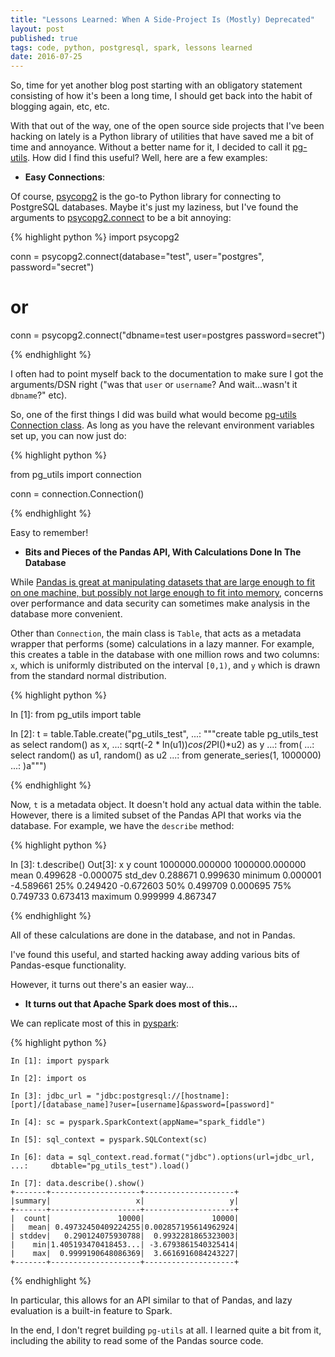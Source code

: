 ```yaml
---
title: "Lessons Learned: When A Side-Project Is (Mostly) Deprecated"
layout: post
published: true
tags: code, python, postgresql, spark, lessons learned
date: 2016-07-25
---
```


So, time for yet another blog post starting with an obligatory statement consisting of how it's been a long time, I should get back into the habit of blogging again, etc, etc.

With that out of the way, one of the open source side projects that I've been hacking on lately is a Python library of utilities that have saved me a bit of time and annoyance. Without a better name for it, I decided to call it [pg-utils](https://github.com/jackmaney/pg-utils). How did I find this useful? Well, here are a few examples:

* __Easy Connections__:

Of course, [psycopg2](http://initd.org/psycopg/docs/index.html) is the go-to Python library for connecting to PostgreSQL databases. Maybe it's just my laziness, but I've found the arguments to [psycopg2.connect](http://initd.org/psycopg/docs/module.html#psycopg2.connect) to be a bit annoying:

{% highlight python %}
import psycopg2

conn = psycopg2.connect(database="test", user="postgres", password="secret")

# or 

conn = psycopg2.connect("dbname=test user=postgres password=secret")

{% endhighlight %} 

I often had to point myself back to the documentation to make sure I got the arguments/DSN right ("was that `user` or `username`? And wait...wasn't it `dbname`?" etc).

So, one of the first things I did was build what would become [pg-utils Connection class](http://pg-utils.readthedocs.io/en/latest/connection.html). As long as you have the relevant environment variables set up, you can now just do:

{% highlight python %}

from pg_utils import connection

conn = connection.Connection()

{% endhighlight %}

Easy to remember!

* __Bits and Pieces of the Pandas API, With Calculations Done In The Database__

While [Pandas is great at manipulating datasets that are large enough to fit on one machine, but possibly not large enough to fit into memory](http://stackoverflow.com/questions/14262433/large-data-work-flows-using-pandas/14268804#14268804), concerns over performance and data security can sometimes make analysis in the database more convenient.

Other than `Connection`, the main class is `Table`, that acts as a metadata wrapper that performs (some) calculations in a lazy manner. For example, this creates a table in the database with one million rows and two columns: `x`, which is uniformly distributed on the interval `[0,1)`, and `y` which is drawn from the standard normal distribution.

{% highlight python %}

In [1]: from pg_utils import table

In [2]: t = table.Table.create("pg_utils_test",
   ...:         """create table pg_utils_test as
                    select random() as x,
   ...:             sqrt(-2 * ln(u1))*cos(2*PI()*u2) as y
   ...:             from(
   ...:                 select random() as u1, random() as u2
   ...:                 from generate_series(1, 1000000)
   ...:             )a""")

{% endhighlight %}

Now, `t` is a metadata object. It doesn't hold any actual data within the table. However, there is a limited subset of the Pandas API that works via the database. For example, we have the `describe` method:

{% highlight python %}

In [3]: t.describe()
Out[3]:
                      x               y
count    1000000.000000  1000000.000000
mean           0.499628       -0.000075
std_dev        0.288671        0.999630
minimum        0.000001       -4.589661
25%            0.249420       -0.672603
50%            0.499709        0.000695
75%            0.749733        0.673413
maximum        0.999999        4.867347

{% endhighlight %}

All of these calculations are done in the database, and not in Pandas. 

I've found this useful, and started hacking away adding various bits of Pandas-esque functionality.

However, it turns out there's an easier way...

* __It turns out that Apache Spark does most of this...__

We can replicate most of this in [pyspark](http://spark.apache.org/docs/latest/api/python/index.html):

{% highlight python %}

    In [1]: import pyspark

    In [2]: import os

    In [3]: jdbc_url = "jdbc:postgresql://[hostname]:[port]/[database_name]?user=[username]&password=[password]"

    In [4]: sc = pyspark.SparkContext(appName="spark_fiddle")

    In [5]: sql_context = pyspark.SQLContext(sc)

    In [6]: data = sql_context.read.format("jdbc").options(url=jdbc_url,
    ...:     dbtable="pg_utils_test").load()

    In [7]: data.describe().show()
    +-------+--------------------+--------------------+
    |summary|                   x|                   y|
    +-------+--------------------+--------------------+
    |  count|               10000|               10000|
    |   mean| 0.49732450409224255|0.002857195614962924|
    | stddev|   0.290124075930788|  0.9932281865323003|
    |    min|1.405193470418453...| -3.6793861540325414|
    |    max|  0.9999190648086369|  3.6616916084243227|
    +-------+--------------------+--------------------+

{% endhighlight %}

In particular, this allows for an API similar to that of Pandas, and lazy evaluation is a built-in feature to Spark.

In the end, I don't regret building `pg-utils` at all. I learned quite a bit from it, including the ability to read some of the Pandas source code.